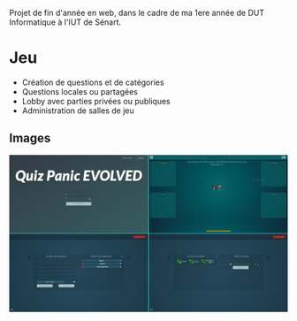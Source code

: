 Projet de fin d'année en web, dans le cadre de ma 1ere année de DUT Informatique à l'IUT de Sénart.

# Jeu
- Création de questions et de catégories
- Questions locales ou partagées
- Lobby avec parties privées ou publiques
- Administration de salles de jeu

## Images
![preview](https://raw.githubusercontent.com/matthieu994/public_html/master/QuizPanic/img/preview.jpg "Preview")

